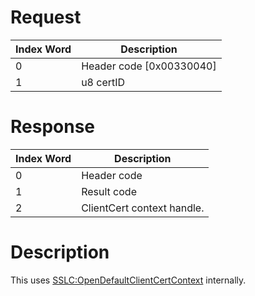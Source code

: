 # Request

| Index Word | Description                |
|------------|----------------------------|
| 0          | Header code \[0x00330040\] |
| 1          | u8 certID                  |

# Response

| Index Word | Description                |
|------------|----------------------------|
| 0          | Header code                |
| 1          | Result code                |
| 2          | ClientCert context handle. |

# Description

This uses
[SSLC:OpenDefaultClientCertContext](SSLC:OpenDefaultClientCertContext "wikilink")
internally.